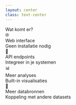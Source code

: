 ```yaml
---
layout: center
class: text-center
---
```


<div class="text-5xl font-bold mb-12">
Wat komt er?
</div>

<div class="space-y-6 text-left max-w-3xl mx-auto">
  <div class="flex items-center gap-4">
    <div class="text-4xl">🌐</div>
    <div>
      <div class="text-2xl font-bold">Web interface</div>
      <div class="opacity-75">Geen installatie nodig</div>
    </div>
  </div>
  
  <div class="flex items-center gap-4">
    <div class="text-4xl">🔗</div>
    <div>
      <div class="text-2xl font-bold">API endpoints</div>
      <div class="opacity-75">Integreer in je systemen</div>
    </div>
  </div>
  
  <div class="flex items-center gap-4">
    <div class="text-4xl">📊</div>
    <div>
      <div class="text-2xl font-bold">Meer analyses</div>
      <div class="opacity-75">Built-in visualisaties</div>
    </div>
  </div>
  
  <div class="flex items-center gap-4">
    <div class="text-4xl">🤝</div>
    <div>
      <div class="text-2xl font-bold">Meer databronnen</div>
      <div class="opacity-75">Koppeling met andere datasets</div>
    </div>
  </div>
</div>

<!--
🔮 TOEKOMST
Roadmap delen
Community driven
-->
